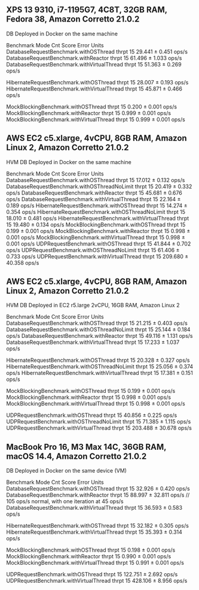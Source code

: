 ## XPS 13 9310, i7-1195G7, 4C8T, 32GB RAM, Fedora 38, Amazon Corretto 21.0.2
DB Deployed in Docker on the same machine

Benchmark                                     Mode  Cnt   Score    Error  Units
DatabaseRequestBenchmark.withOSThread        thrpt   15  29.441 ±  0.451  ops/s
DatabaseRequestBenchmark.withReactor         thrpt   15  61.496 ±  1.033  ops/s
DatabaseRequestBenchmark.withVirtualThread   thrpt   15  51.363 ±  0.269  ops/s

HibernateRequestBenchmark.withOSThread       thrpt   15  28.007 ±  0.193  ops/s
HibernateRequestBenchmark.withVirtualThread  thrpt   15  45.871 ±  0.466  ops/s

MockBlockingBenchmark.withOSThread           thrpt   15   0.200 ±  0.001  ops/s
MockBlockingBenchmark.withReactor            thrpt   15   0.999 ±  0.001  ops/s
MockBlockingBenchmark.withVirtualThread      thrpt   15   0.999 ±  0.001  ops/s

## AWS EC2 c5.xlarge, 4vCPU, 8GB RAM, Amazon Linux 2, Amazon Corretto 21.0.2
HVM
DB Deployed in Docker on the same machine

Benchmark                                       Mode  Cnt    Score    Error  Units
DatabaseRequestBenchmark.withOSThread          thrpt   15   17.012 ±  0.132  ops/s
DatabaseRequestBenchmark.withOSThreadNoLimit   thrpt   15   20.419 ±  0.332  ops/s
DatabaseRequestBenchmark.withReactor           thrpt   15   45.681 ±  0.676  ops/s
DatabaseRequestBenchmark.withVirtualThread     thrpt   15   22.164 ±  0.189  ops/s
HibernateRequestBenchmark.withOSThread         thrpt   15   14.274 ±  0.354  ops/s
HibernateRequestBenchmark.withOSThreadNoLimit  thrpt   15   18.010 ±  0.481  ops/s
HibernateRequestBenchmark.withVirtualThread    thrpt   15   19.480 ±  0.134  ops/s
MockBlockingBenchmark.withOSThread             thrpt   15    0.199 ±  0.001  ops/s
MockBlockingBenchmark.withReactor              thrpt   15    0.998 ±  0.001  ops/s
MockBlockingBenchmark.withVirtualThread        thrpt   15    0.998 ±  0.001  ops/s
UDPRequestBenchmark.withOSThread               thrpt   15   41.844 ±  0.702  ops/s
UDPRequestBenchmark.withOSThreadNoLimit        thrpt   15   61.406 ±  0.733  ops/s
UDPRequestBenchmark.withVirtualThread          thrpt   15  209.680 ± 40.358  ops/s


## AWS EC2 c5.xlarge, 4vCPU, 8GB RAM, Amazon Linux 2, Amazon Corretto 21.0.2
HVM
DB Deployed in EC2 r5.large 2vCPU, 16GB RAM, Amazon Linux 2

Benchmark                                       Mode  Cnt    Score    Error  Units
DatabaseRequestBenchmark.withOSThread          thrpt   15   21.215 ±  0.403  ops/s
DatabaseRequestBenchmark.withOSThreadNoLimit   thrpt   15   25.144 ±  0.184  ops/s
DatabaseRequestBenchmark.withReactor           thrpt   15   49.116 ±  1.131  ops/s
DatabaseRequestBenchmark.withVirtualThread     thrpt   15   17.233 ±  1.037  ops/s

HibernateRequestBenchmark.withOSThread         thrpt   15   20.328 ±  0.327  ops/s
HibernateRequestBenchmark.withOSThreadNoLimit  thrpt   15   25.056 ±  0.374  ops/s
HibernateRequestBenchmark.withVirtualThread    thrpt   15   17.381 ±  0.151  ops/s

MockBlockingBenchmark.withOSThread             thrpt   15    0.199 ±  0.001  ops/s
MockBlockingBenchmark.withReactor              thrpt   15    0.998 ±  0.001  ops/s
MockBlockingBenchmark.withVirtualThread        thrpt   15    0.998 ±  0.001  ops/s

UDPRequestBenchmark.withOSThread               thrpt   15   40.856 ±  0.225  ops/s
UDPRequestBenchmark.withOSThreadNoLimit        thrpt   15   71.385 ±  1.115  ops/s
UDPRequestBenchmark.withVirtualThread          thrpt   15  203.488 ± 30.678  ops/s

## MacBook Pro 16, M3 Max 14C, 36GB RAM, macOS 14.4, Amazon Corretto 21.0.2
DB Deployed in Docker on the same device (VM)

Benchmark                                     Mode  Cnt   Score    Error  Units
DatabaseRequestBenchmark.withOSThread        thrpt   15  32.926 ±  0.420  ops/s
DatabaseRequestBenchmark.withReactor         thrpt   15  88.997 ± 32.811  ops/s
// 105 ops/s normal, with one iteration at 45 ops/s
DatabaseRequestBenchmark.withVirtualThread   thrpt   15  36.593 ±  0.583  ops/s

HibernateRequestBenchmark.withOSThread       thrpt   15  32.182 ±  0.305  ops/s
HibernateRequestBenchmark.withVirtualThread  thrpt   15  35.393 ±  0.314  ops/s

MockBlockingBenchmark.withOSThread           thrpt   15   0.198 ±  0.001  ops/s
MockBlockingBenchmark.withReactor            thrpt   15   0.990 ±  0.001  ops/s
MockBlockingBenchmark.withVirtualThread      thrpt   15   0.991 ±  0.001  ops/s

UDPRequestBenchmark.withOSThread             thrpt   15  122.751 ± 2.692  ops/s
UDPRequestBenchmark.withVirtualThread        thrpt   15  428.106 ± 8.956  ops/s
